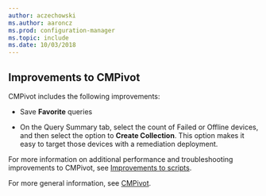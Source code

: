 ```yaml
---
author: aczechowski
ms.author: aaroncz
ms.prod: configuration-manager
ms.topic: include
ms.date: 10/03/2018
---
```


## <a name="bkmk_cmpivot"></a> Improvements to CMPivot
<!--1359068-->

CMPivot includes the following improvements:

- Save **Favorite** queries  

- On the Query Summary tab, select the count of Failed or Offline devices, and then select the option to **Create Collection**. This option makes it easy to target those devices with a remediation deployment.  

For more information on additional performance and troubleshooting improvements to CMPivot, see [Improvements to scripts](#bkmk_scripts).

For more general information, see [CMPivot](/sccm/core/servers/manage/cmpivot).



